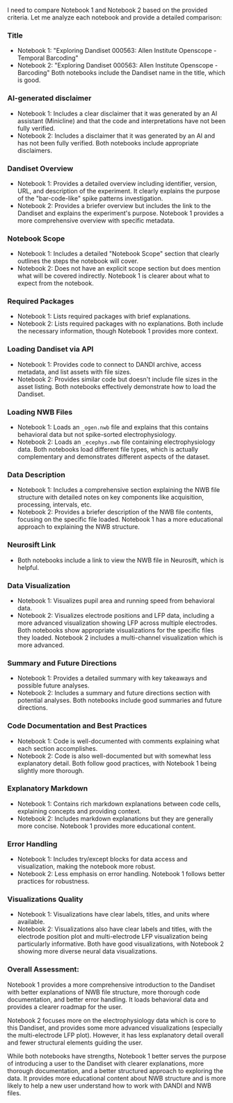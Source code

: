I need to compare Notebook 1 and Notebook 2 based on the provided criteria. Let me analyze each notebook and provide a detailed comparison:

### Title
- Notebook 1: "Exploring Dandiset 000563: Allen Institute Openscope - Temporal Barcoding"
- Notebook 2: "Exploring Dandiset 000563: Allen Institute Openscope - Barcoding"
Both notebooks include the Dandiset name in the title, which is good.

### AI-generated disclaimer
- Notebook 1: Includes a clear disclaimer that it was generated by an AI assistant (Minicline) and that the code and interpretations have not been fully verified.
- Notebook 2: Includes a disclaimer that it was generated by an AI and has not been fully verified.
Both notebooks include appropriate disclaimers.

### Dandiset Overview
- Notebook 1: Provides a detailed overview including identifier, version, URL, and description of the experiment. It clearly explains the purpose of the "bar-code-like" spike patterns investigation.
- Notebook 2: Provides a briefer overview but includes the link to the Dandiset and explains the experiment's purpose.
Notebook 1 provides a more comprehensive overview with specific metadata.

### Notebook Scope
- Notebook 1: Includes a detailed "Notebook Scope" section that clearly outlines the steps the notebook will cover.
- Notebook 2: Does not have an explicit scope section but does mention what will be covered indirectly.
Notebook 1 is clearer about what to expect from the notebook.

### Required Packages
- Notebook 1: Lists required packages with brief explanations.
- Notebook 2: Lists required packages with no explanations.
Both include the necessary information, though Notebook 1 provides more context.

### Loading Dandiset via API
- Notebook 1: Provides code to connect to DANDI archive, access metadata, and list assets with file sizes.
- Notebook 2: Provides similar code but doesn't include file sizes in the asset listing.
Both notebooks effectively demonstrate how to load the Dandiset.

### Loading NWB Files
- Notebook 1: Loads an `_ogen.nwb` file and explains that this contains behavioral data but not spike-sorted electrophysiology.
- Notebook 2: Loads an `_ecephys.nwb` file containing electrophysiology data.
Both notebooks load different file types, which is actually complementary and demonstrates different aspects of the dataset.

### Data Description
- Notebook 1: Includes a comprehensive section explaining the NWB file structure with detailed notes on key components like acquisition, processing, intervals, etc.
- Notebook 2: Provides a briefer description of the NWB file contents, focusing on the specific file loaded.
Notebook 1 has a more educational approach to explaining the NWB structure.

### Neurosift Link
- Both notebooks include a link to view the NWB file in Neurosift, which is helpful.

### Data Visualization
- Notebook 1: Visualizes pupil area and running speed from behavioral data.
- Notebook 2: Visualizes electrode positions and LFP data, including a more advanced visualization showing LFP across multiple electrodes.
Both notebooks show appropriate visualizations for the specific files they loaded. Notebook 2 includes a multi-channel visualization which is more advanced.

### Summary and Future Directions
- Notebook 1: Provides a detailed summary with key takeaways and possible future analyses.
- Notebook 2: Includes a summary and future directions section with potential analyses.
Both notebooks include good summaries and future directions.

### Code Documentation and Best Practices
- Notebook 1: Code is well-documented with comments explaining what each section accomplishes.
- Notebook 2: Code is also well-documented but with somewhat less explanatory detail.
Both follow good practices, with Notebook 1 being slightly more thorough.

### Explanatory Markdown
- Notebook 1: Contains rich markdown explanations between code cells, explaining concepts and providing context.
- Notebook 2: Includes markdown explanations but they are generally more concise.
Notebook 1 provides more educational content.

### Error Handling
- Notebook 1: Includes try/except blocks for data access and visualization, making the notebook more robust.
- Notebook 2: Less emphasis on error handling.
Notebook 1 follows better practices for robustness.

### Visualizations Quality
- Notebook 1: Visualizations have clear labels, titles, and units where available.
- Notebook 2: Visualizations also have clear labels and titles, with the electrode position plot and multi-electrode LFP visualization being particularly informative.
Both have good visualizations, with Notebook 2 showing more diverse neural data visualizations.

### Overall Assessment:
Notebook 1 provides a more comprehensive introduction to the Dandiset with better explanations of NWB file structure, more thorough code documentation, and better error handling. It loads behavioral data and provides a clearer roadmap for the user.

Notebook 2 focuses more on the electrophysiology data which is core to this Dandiset, and provides some more advanced visualizations (especially the multi-electrode LFP plot). However, it has less explanatory detail overall and fewer structural elements guiding the user.

While both notebooks have strengths, Notebook 1 better serves the purpose of introducing a user to the Dandiset with clearer explanations, more thorough documentation, and a better structured approach to exploring the data. It provides more educational content about NWB structure and is more likely to help a new user understand how to work with DANDI and NWB files.